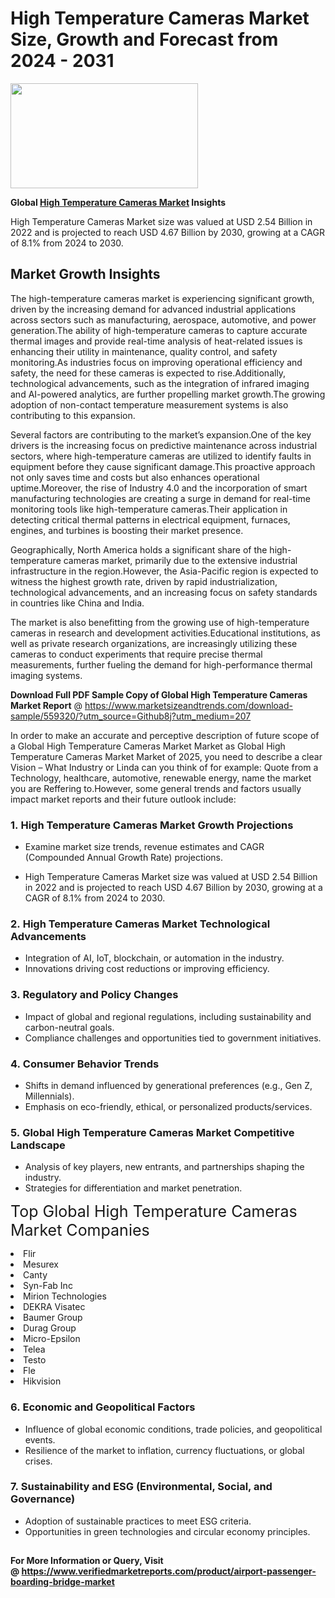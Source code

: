 <H1>High Temperature Cameras Market Size, Growth and Forecast from 2024 - 2031</H1><img class="aligncenter size-medium wp-image-584254" src="https://thirdeyenews.in/wp-content/uploads/2024/09/Global-Market-Research-300x168.jpeg" alt="" width="300" height="168" /><p><strong>Global&nbsp;<a href="https://www.marketsizeandtrends.com/download-sample/559320/?utm_source=Github8j?utm_medium=207">High Temperature Cameras Market</a> Insights</strong></p><p>High Temperature Cameras Market size was valued at USD 2.54 Billion in 2022 and is projected to reach USD 4.67 Billion by 2030, growing at a CAGR of 8.1% from 2024 to 2030.</p><p><h2>Market Growth Insights</h2> <p>The high-temperature cameras market is experiencing significant growth, driven by the increasing demand for advanced industrial applications across sectors such as manufacturing, aerospace, automotive, and power generation.The ability of high-temperature cameras to capture accurate thermal images and provide real-time analysis of heat-related issues is enhancing their utility in maintenance, quality control, and safety monitoring.As industries focus on improving operational efficiency and safety, the need for these cameras is expected to rise.Additionally, technological advancements, such as the integration of infrared imaging and AI-powered analytics, are further propelling market growth.The growing adoption of non-contact temperature measurement systems is also contributing to this expansion.</p> <p>Several factors are contributing to the market’s expansion.One of the key drivers is the increasing focus on predictive maintenance across industrial sectors, where high-temperature cameras are utilized to identify faults in equipment before they cause significant damage.This proactive approach not only saves time and costs but also enhances operational uptime.Moreover, the rise of Industry 4.0 and the incorporation of smart manufacturing technologies are creating a surge in demand for real-time monitoring tools like high-temperature cameras.Their application in detecting critical thermal patterns in electrical equipment, furnaces, engines, and turbines is boosting their market presence.</p> <p>Geographically, North America holds a significant share of the high-temperature cameras market, primarily due to the extensive industrial infrastructure in the region.However, the Asia-Pacific region is expected to witness the highest growth rate, driven by rapid industrialization, technological advancements, and an increasing focus on safety standards in countries like China and India.</p> <p>The market is also benefitting from the growing use of high-temperature cameras in research and development activities.Educational institutions, as well as private research organizations, are increasingly utilizing these cameras to conduct experiments that require precise thermal measurements, further fueling the demand for high-performance thermal imaging systems.</p> <p><span class=""><strong>Download Full PDF Sample Copy of Global High Temperature Cameras Market Report</strong> @ <a href="https://www.marketsizeandtrends.com/download-sample/559320/?utm_source=Github8j?utm_medium=207" target="_blank">https://www.marketsizeandtrends.com/download-sample/559320/?utm_source=Github8j?utm_medium=207</a></span></p><p>In order to make an accurate and perceptive description of future scope of a Global&nbsp;High Temperature Cameras Market Market as Global&nbsp;High Temperature Cameras Market Market of 2025, you need to describe a clear Vision &ndash; What Industry or Linda can you think of for example: Quote from a Technology, healthcare, automotive, renewable energy, name the market you are Reffering to.However, some general trends and factors usually impact market reports and their future outlook include:</p><h3>1.&nbsp;<strong>High Temperature Cameras Market Growth Projections</strong></h3><ul><li>Examine market size trends, revenue estimates and CAGR (Compounded Annual Growth Rate) projections.</li><li><p>High Temperature Cameras Market size was valued at USD 2.54 Billion in 2022 and is projected to reach USD 4.67 Billion by 2030, growing at a CAGR of 8.1% from 2024 to 2030.</p></li></ul><h3>2.&nbsp;<strong>High Temperature Cameras Market Technological Advancements</strong></h3><ul><li>Integration of AI, IoT, blockchain, or automation in the industry.</li><li>Innovations driving cost reductions or improving efficiency.</li></ul><h3>3.&nbsp;<strong>Regulatory and Policy Changes</strong></h3><ul><li>Impact of global and regional regulations, including sustainability and carbon-neutral goals.</li><li>Compliance challenges and opportunities tied to government initiatives.</li></ul><h3>4.&nbsp;<strong>Consumer Behavior Trends</strong></h3><ul><li>Shifts in demand influenced by generational preferences (e.g., Gen Z, Millennials).</li><li>Emphasis on eco-friendly, ethical, or personalized products/services.</li></ul><h3>5.&nbsp;<strong>Global High Temperature Cameras Market Competitive Landscape</strong></h3><ul><li>Analysis of key players, new entrants, and partnerships shaping the industry.</li><li>Strategies for differentiation and market penetration.</li></ul><p data-pm-slice="1 1 []"><span style="color: inherit; font-family: inherit; font-size: 25px;">Top Global High Temperature Cameras Market Companies</span></p><div class="" data-test-id=""><p><li>Flir</li><li> Mesurex</li><li> Canty</li><li> Syn-Fab Inc</li><li> Mirion Technologies</li><li> DEKRA Visatec</li><li> Baumer Group</li><li> Durag Group</li><li> Micro-Epsilon</li><li> Telea</li><li> Testo</li><li> Fle</li><li> Hikvision</li></p></div><h3>6.&nbsp;<strong>Economic and Geopolitical Factors</strong></h3><ul><li>Influence of global economic conditions, trade policies, and geopolitical events.</li><li>Resilience of the market to inflation, currency fluctuations, or global crises.</li></ul><h3>7.&nbsp;<strong>Sustainability and ESG (Environmental, Social, and Governance)</strong></h3><ul><li>Adoption of sustainable practices to meet ESG criteria.</li><li>Opportunities in green technologies and circular economy principles.</li></ul><h2><strong style="font-size: 14px;">For More Information or Query, Visit @&nbsp;</strong><a style="background-color: #ffffff; font-size: 14px;" href="https://www.marketsizeandtrends.com/report/high-temperature-cameras-market/" target="_blank">https://www.verifiedmarketreports.com/product/airport-passenger-boarding-bridge-market</a></h2>